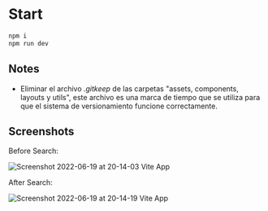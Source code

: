 # Start

```zsh
npm i
npm run dev
```

## Notes
- Eliminar el archivo *.gitkeep* de las carpetas "assets, components, layouts y utils", este archivo es una marca de tiempo que se utiliza para que el sistema de versionamiento funcione correctamente.

## Screenshots
Before Search:  

![Screenshot 2022-06-19 at 20-14-03 Vite App](https://user-images.githubusercontent.com/67031155/174508885-257a4b6d-85e8-4aa6-8fa4-73cca8686e02.png)

After Search:  

![Screenshot 2022-06-19 at 20-14-19 Vite App](https://user-images.githubusercontent.com/67031155/174508891-d08d3e1d-67cf-4855-a880-ceb4083c71c4.png)
